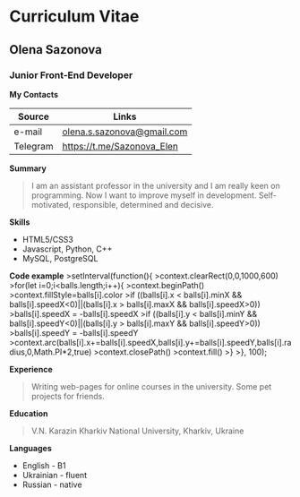 # Curriculum Vitae

## Olena Sazonova
### Junior Front-End Developer

**My Contacts**

| Source | Links |
| ------ | ------ |
| e-mail |olena.s.sazonova@gmail.com |
| Telegram | https://t.me/Sazonova_Elen|


**Summary**
>I am an assistant professor in the university and I am really keen on programming. Now I want to improve myself in development.
>Self-motivated, responsible, determined and decisive.

**Skills**
- HTML5/CSS3
- Javascript, Python, C++
- MySQL, PostgreSQL

**Code example**
	>setInterval(function(){
		>context.clearRect(0,0,1000,600)
		>for(let i=0;i<balls.length;i++){
			>context.beginPath()
			>context.fillStyle=balls[i].color
			>if ((balls[i].x < balls[i].minX && balls[i].speedX<0)||(balls[i].x > balls[i].maxX && balls[i].speedX>0))
				>balls[i].speedX = -balls[i].speedX
			>if ((balls[i].y < balls[i].minY && balls[i].speedY<0)||(balls[i].y > balls[i].maxY && balls[i].speedY>0))
				>balls[i].speedY = -balls[i].speedY
			>context.arc(balls[i].x+=balls[i].speedX,balls[i].y+=balls[i].speedY,balls[i].radius,0,Math.PI*2,true)
			>context.closePath()
			>context.fill()
		>}
		>}, 100);
    
**Experience**

>Writing web-pages for online courses in the university. Some pet projects for friends.

**Education**
>V.N. Karazin Kharkiv National University, Kharkiv, Ukraine

**Languages**
- English - B1
- Ukrainian - fluent
- Russian - native

